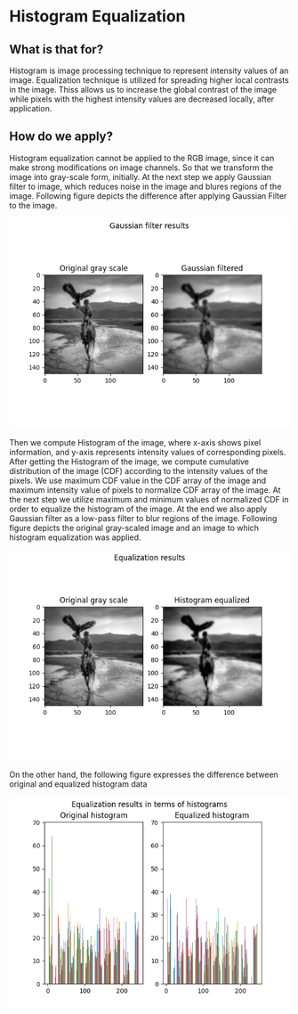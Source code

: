 # Histogram Equalization
## What is that for?
Histogram is image processing technique to represent intensity values of an image. Equalization technique is utilized for spreading higher local contrasts in the image.
Thiss allows us to increase the global contrast of the image while pixels with the highest intensity values are decreased locally, after application.
## How do we apply?
Histogram equalization cannot be applied to the RGB image, since it can make strong modifications on image channels. So that we transform the image into gray-scale form, initially. At the next step we apply Gaussian filter to image, which reduces noise in the image and blures regions of the image. Following figure depicts the difference after applying Gaussian Filter to the image.
<p align="center">
<img src="examples_dir/eagleHorse.jpg/gaussian.png" >
</p>
Then we compute Histogram of the image, where x-axis shows pixel information, and y-axis represents intensity values of corresponding pixels. After getting the Histogram of the image, we compute cumulative distribution of the image (CDF) according to the intensity values of the pixels. We use maximum CDF value in the CDF array of the image and maximum intensity value of pixels to normalize CDF array of the image. At the next step we utilize maximum and minimum values of normalized CDF in order to equalize the histogram of the image. At the end we also apply Gaussian filter as a low-pass filter to blur regions of the image. Following figure depicts the original gray-scaled image and an image to which histogram equalization was applied.
<p align="center">
<img src="examples_dir/eagleHorse.jpg/equalized.png" >
</p>
On the other hand, the following figure expresses the difference between original and equalized histogram data
<p align="center">
<img src="examples_dir/eagleHorse.jpg/histograms.png" >
</p>
